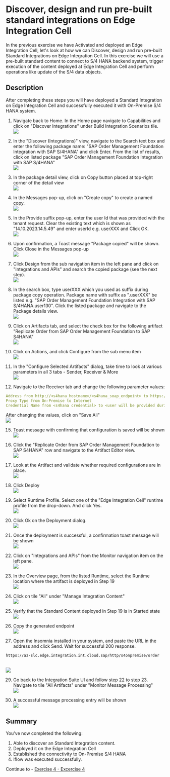 # Discover, design and run pre-built standard integrations on Edge Integration Cell

In the previous exercise we have Activated and deployed an Edge Integration Cell, let's look at how we can Discover, design and run pre-built Standard Integrations on Edge Integration Cell. In this exercise we will use a pre-built standard content to connect to S/4 HANA backend system, trigger execution of the content deployed at Edge Integration Cell and perform operations like update of the S/4 data objects.

##  Description

After completing these steps you will have deployed a Standard Integration on Edge Integration Cell and successfully executed it with On-Premise S/4 HANA system.

1. Navigate back to Home. In the Home page navigate to Capabilities and click on "Discover Integrations" under Build Integration Scenarios tile.
<br>![](/exercises/ex3/images/image.png)

2.  In the "Discover (Integrations)" view, navigate to the Search text box and enter the following package name: "SAP Order Management Foundation Integration with SAP S/4HANA" and click Enter. From the list of results, click on listed package "SAP Order Management Foundation Integration with SAP S/4HANA" 
<br>![](/exercises/ex3/images/3.png)

3.  In the package detail view, click on Copy button placed at top-right corner of the detail view
<br>![](/exercises/ex3/images/4.png)

4.  In the Messages pop-up, click on "Create copy" to create a named copy.
<br>![](/exercises/ex3/images/5.png)

5.  In the Provide suffix pop-up, enter the user Id that was provided with the tenant request. Clear the existing text which is shown as "14.10.2023.14.5.49" and enter userId e.g. userXXX and Click OK.
<br>![](/exercises/ex3/images/6.png)

6.  Upon confirmation, a Toast message "Package copied" will be shown. Click Close in the Messages pop-up 
<br>![](/exercises/ex3/images/7.png)

7.  Click Design from the sub navigation item in the left pane and click on "Integrations and APIs" and search the copied package (see the next step).
<br>![](/exercises/ex3/images/8.png)

9.  In the search box, type userXXX which you used as suffix during package copy operation. Package name with suffix as ".userXXX" be listed e.g. "SAP Order Management Foundation Integration with SAP S/4HANA.user130". 
Click the listed package and navigate to the Package details view.
<br>![](/exercises/ex3/images/9.png)

11.  Click on Artifacts tab, and select the check box for the following artifact "Replicate Order from SAP Order Management Foundation to SAP S4HANA"
<br>![](/exercises/ex3/images/10.png)

12.  Click on Actions, and click Configure from the sub menu item
<br>![](/exercises/ex3/images/11.png)

13.  In the "Configure Selected Artifacts" dialog, take time to look at various parameters in all 3 tabs - Sender, Receiver & More
<br>![](/exercises/ex3/images/12.png)

14.  Navigate to the Receiver tab and change the following parameter values:
```yaml
Address from http://<s4hana_hostname>/<s4hana_soap_endpoint> to https://proxyavrdev.hana.ondemand.com/Proxy/jenkslave55.cpi.c.eu-de-1.cloud.sap/9912/sap/bc/srt/scs_ext/sap/salesorderbulkrequest_in
Proxy Type from On-Premise to Internet
Credential Name from <s4hana credential> to <user will be provided during session>
```
After changing the values, click on "Save All"
<br>![](/exercises/ex3/images/13.png)

15.  Toast message with confirming that configuration is saved will be shown
<br>![](/exercises/ex3/images/14.png)

16.	Click the "Replicate Order from SAP Order Management Foundation to SAP S4HANA" row and navigate to the Artifact Editor view.
<br>![](/exercises/ex3/images/15.png)

17.	Look at the Artifact and validate whether required configurations are in place.
<br>![](/exercises/ex3/images/16.png)

18.	Click Deploy
<br>![](/exercises/ex3/images/17.png)

19.	Select Runtime Profile. Select one of the "Edge Integration Cell" runtime profile from the drop-down. And click Yes.
<br>![](/exercises/ex3/images/20.png)

20.	Click Ok on the Deployment dialog. 
<br>![](/exercises/ex3/images/21.png)

21.	Once the deployment is successful, a confirmation toast message will be shown
<br>![](/exercises/ex3/images/22.png)

22.	Click on "Integrations and APIs" from the Monitor navigation item on the left pane. 
<br>![](/exercises/ex3/images/23.png)

23.	In the Overview page, from the listed Runtime, select the Runtime location where the artifact is deployed in Step 19
<br>![](/exercises/ex3/images/24.png)

24.	Click on tile "All" under "Manage Integration Content"
<br>![](/exercises/ex3/images/25.png)

25.	Verify that the Standard Content deployed in Step 19 is in Started state
<br>![](/exercises/ex3/images/26.png)

27.	Copy the generated endpoint
<br>![](/exercises/ex3/images/27.png)

28.	Open the Insomnia installed in your system, and paste the URL in the address and click Send. Wait for successful 200 response.
```url
https://az-slc.edge.integration.int.cloud.sap/http/s4onpremise/order
```
<br>![](/exercises/ex3/images/28.png)

29.	Go back to the Integration Suite UI and follow step 22 to step 23. 
Navigate to tile "All Artifacts" under "Monitor Message Processing"
<br>![](/exercises/ex3/images/29.png)

30.	A successful message processing entry will be shown
<br>![](/exercises/ex3/images/30.png)

## Summary

You've now completed the following:
1.  Able to discover an Standard Integration content.
2.  Deployed it on the Edge Integration Cell
3.  Established the connectivity to On-Premise S/4 HANA
4.  Iflow was executed successfully.

Continue to - [Exercise 4 - Excercise 4 ](../ex4/README.md)

